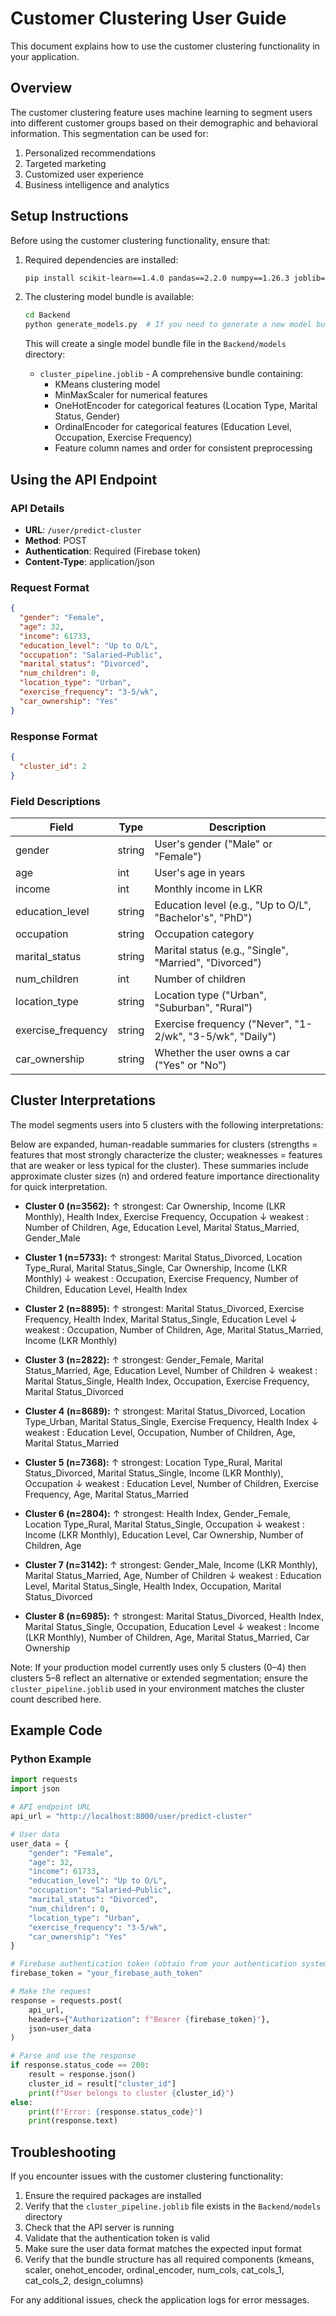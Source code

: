 # Customer Clustering User Guide

This document explains how to use the customer clustering functionality in your application.

## Overview

The customer clustering feature uses machine learning to segment users into different customer groups based on their demographic and behavioral information. This segmentation can be used for:

1. Personalized recommendations
2. Targeted marketing
3. Customized user experience
4. Business intelligence and analytics

## Setup Instructions

Before using the customer clustering functionality, ensure that:

1. Required dependencies are installed:
   ```bash
   pip install scikit-learn==1.4.0 pandas==2.2.0 numpy==1.26.3 joblib==1.3.2
   ```

2. The clustering model bundle is available:
   ```bash
   cd Backend
   python generate_models.py  # If you need to generate a new model bundle
   ```
   This will create a single model bundle file in the `Backend/models` directory:
   - `cluster_pipeline.joblib` - A comprehensive bundle containing:
     - KMeans clustering model
     - MinMaxScaler for numerical features
     - OneHotEncoder for categorical features (Location Type, Marital Status, Gender)
     - OrdinalEncoder for categorical features (Education Level, Occupation, Exercise Frequency)
     - Feature column names and order for consistent preprocessing

## Using the API Endpoint

### API Details

- **URL**: `/user/predict-cluster`
- **Method**: POST
- **Authentication**: Required (Firebase token)
- **Content-Type**: application/json

### Request Format

```json
{
  "gender": "Female",
  "age": 32,
  "income": 61733,
  "education_level": "Up to O/L",
  "occupation": "Salaried—Public",
  "marital_status": "Divorced",
  "num_children": 0,
  "location_type": "Urban",
  "exercise_frequency": "3-5/wk",
  "car_ownership": "Yes"
}
```

### Response Format

```json
{
  "cluster_id": 2
}
```

### Field Descriptions

| Field              | Type   | Description                                                      |
|--------------------|--------|------------------------------------------------------------------|
| gender             | string | User's gender ("Male" or "Female")                               |
| age                | int    | User's age in years                                              |
| income             | int    | Monthly income in LKR                                            |
| education_level    | string | Education level (e.g., "Up to O/L", "Bachelor's", "PhD")         |
| occupation         | string | Occupation category                                              |
| marital_status     | string | Marital status (e.g., "Single", "Married", "Divorced")           |
| num_children       | int    | Number of children                                               |
| location_type      | string | Location type ("Urban", "Suburban", "Rural")                     |
| exercise_frequency | string | Exercise frequency ("Never", "1-2/wk", "3-5/wk", "Daily")        |
| car_ownership      | string | Whether the user owns a car ("Yes" or "No")                      |

## Cluster Interpretations

The model segments users into 5 clusters with the following interpretations:

Below are expanded, human-readable summaries for clusters (strengths = features that most strongly characterize the cluster; weaknesses = features that are weaker or less typical for the cluster). These summaries include approximate cluster sizes (n) and ordered feature importance directionality for quick interpretation.

- **Cluster 0 (n=3562):**
  ↑ strongest: Car Ownership, Income (LKR Monthly), Health Index, Exercise Frequency, Occupation
  ↓ weakest : Number of Children, Age, Education Level, Marital Status_Married, Gender_Male

- **Cluster 1 (n=5733):**
  ↑ strongest: Marital Status_Divorced, Location Type_Rural, Marital Status_Single, Car Ownership, Income (LKR Monthly)
  ↓ weakest : Occupation, Exercise Frequency, Number of Children, Education Level, Health Index

- **Cluster 2 (n=8895):**
  ↑ strongest: Marital Status_Divorced, Exercise Frequency, Health Index, Marital Status_Single, Education Level
  ↓ weakest : Occupation, Number of Children, Age, Marital Status_Married, Income (LKR Monthly)

- **Cluster 3 (n=2822):**
  ↑ strongest: Gender_Female, Marital Status_Married, Age, Education Level, Number of Children
  ↓ weakest : Marital Status_Single, Health Index, Occupation, Exercise Frequency, Marital Status_Divorced

- **Cluster 4 (n=8689):**
  ↑ strongest: Marital Status_Divorced, Location Type_Urban, Marital Status_Single, Exercise Frequency, Health Index
  ↓ weakest : Education Level, Occupation, Number of Children, Age, Marital Status_Married

- **Cluster 5 (n=7368):**
  ↑ strongest: Location Type_Rural, Marital Status_Divorced, Marital Status_Single, Income (LKR Monthly), Occupation
  ↓ weakest : Education Level, Number of Children, Exercise Frequency, Age, Marital Status_Married

- **Cluster 6 (n=2804):**
  ↑ strongest: Health Index, Gender_Female, Location Type_Rural, Marital Status_Single, Occupation
  ↓ weakest : Income (LKR Monthly), Education Level, Car Ownership, Number of Children, Age

- **Cluster 7 (n=3142):**
  ↑ strongest: Gender_Male, Income (LKR Monthly), Marital Status_Married, Age, Number of Children
  ↓ weakest : Education Level, Marital Status_Single, Health Index, Occupation, Marital Status_Divorced

- **Cluster 8 (n=6985):**
  ↑ strongest: Marital Status_Divorced, Health Index, Marital Status_Single, Occupation, Education Level
  ↓ weakest : Income (LKR Monthly), Number of Children, Age, Marital Status_Married, Car Ownership

Note: If your production model currently uses only 5 clusters (0–4) then clusters 5–8 reflect an alternative or extended segmentation; ensure the `cluster_pipeline.joblib` used in your environment matches the cluster count described here.

## Example Code

### Python Example

```python
import requests
import json

# API endpoint URL
api_url = "http://localhost:8000/user/predict-cluster"

# User data
user_data = {
    "gender": "Female",
    "age": 32,
    "income": 61733,
    "education_level": "Up to O/L",
    "occupation": "Salaried—Public",
    "marital_status": "Divorced",
    "num_children": 0,
    "location_type": "Urban",
    "exercise_frequency": "3-5/wk",
    "car_ownership": "Yes"
}

# Firebase authentication token (obtain from your authentication system)
firebase_token = "your_firebase_auth_token"

# Make the request
response = requests.post(
    api_url,
    headers={"Authorization": f"Bearer {firebase_token}"},
    json=user_data
)

# Parse and use the response
if response.status_code == 200:
    result = response.json()
    cluster_id = result["cluster_id"]
    print(f"User belongs to cluster {cluster_id}")
else:
    print(f"Error: {response.status_code}")
    print(response.text)
```

## Troubleshooting

If you encounter issues with the customer clustering functionality:

1. Ensure the required packages are installed
2. Verify that the `cluster_pipeline.joblib` file exists in the `Backend/models` directory
3. Check that the API server is running
4. Validate that the authentication token is valid
5. Make sure the user data format matches the expected input format
6. Verify that the bundle structure has all required components (kmeans, scaler, onehot_encoder, ordinal_encoder, num_cols, cat_cols_1, cat_cols_2, design_columns)

For any additional issues, check the application logs for error messages.